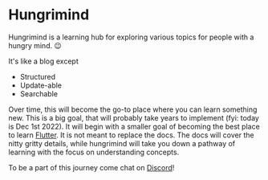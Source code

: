 # Hungrimind

Hungrimind is a learning hub for exploring various topics for people with a hungry mind. 😉

It's like a blog except

- Structured
- Update-able
- Searchable

Over time, this will become the go-to place where you can learn something new. This is a big goal, that will probably take years to implement (fyi: today is Dec 1st 2022). It will begin with a smaller goal of becoming the best place to learn [Flutter](https://flutter.dev). It is not meant to replace the docs. The docs will cover the nitty gritty details, while hungrimind will take you down a pathway of learning with the focus on understanding concepts.

To be a part of this journey come chat on [Discord](https://discord.gg/nz8kFDm7gN)!
